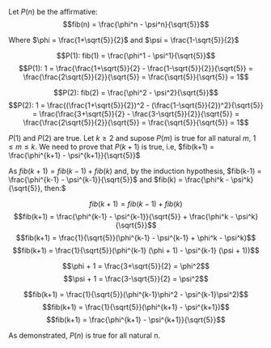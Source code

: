 Let $P(n)$ be the affirmative: $$fib(n) = \frac{\phi^n - \psi^n}{\sqrt{5}}$$

Where $\phi = \frac{1+\sqrt{5}}{2}$ and $\psi = \frac{1-\sqrt{5}}{2}$

$$P(1): fib(1) = \frac{\phi^1 - \psi^1}{\sqrt{5}}$$
$$P(1): 1 = \frac{\frac{1+\sqrt{5}}{2} - \frac{1-\sqrt{5}}{2}}{\sqrt{5}} = \frac{\frac{2\sqrt{5}}{2}}{\sqrt{5}} = \frac{\sqrt{5}}{\sqrt{5}} = 1$$

$$P(2): fib(2) = \frac{\phi^2 - \psi^2}{\sqrt{5}}$$
$$P(2): 1 = \frac{(\frac{1+\sqrt{5}}{2})^2 - (\frac{1-\sqrt{5}}{2})^2}{\sqrt{5}} = \frac{\frac{3+\sqrt{5}}{2} - \frac{3-\sqrt{5}}{2}}{\sqrt{5}} = \frac{\frac{2\sqrt{5}}{2}}{\sqrt{5}} = \frac{\sqrt{5}}{\sqrt{5}} = 1$$

$P(1)$ and $P(2)$ are true. Let $k \ge 2$ and supose $P(m)$ is true for all natural $m$, $1 \le m \le k$. We need to prove that $P(k+1)$ is true, i.e, $fib(k+1) = \frac{\phi^{k+1} - \psi^{k+1}}{\sqrt{5}}$

As $fib(k+1) = fib(k-1) + fib(k)$ and, by the induction hypothesis, $fib(k-1) = \frac{\phi^{k-1} - \psi^{k-1}}{\sqrt{5}}$ and $fib(k) = \frac{\phi^k - \psi^k}{\sqrt{5}}, then:$

$$fib(k+1) = fib(k-1) + fib(k)$$
$$fib(k+1) = \frac{\phi^{k-1} - \psi^{k-1}}{\sqrt{5}} + \frac{\phi^k - \psi^k}{\sqrt{5}}$$
$$fib(k+1) = \frac{1}{\sqrt{5}}(\phi^{k-1} - \psi^{k-1} + \phi^k - \psi^k)$$
$$fib(k+1) = \frac{1}{\sqrt{5}}(\phi^{k-1} (\phi + 1) - \psi^{k-1} (\psi + 1))$$

$$\phi + 1 = \frac{3+\sqrt{5}}{2} = \phi^2$$
$$\psi + 1 = \frac{3-\sqrt{5}}{2} = \psi^2$$

$$fib(k+1) = \frac{1}{\sqrt{5}}(\phi^{k-1}\phi^2 - \psi^{k-1}\psi^2)$$
$$fib(k+1) = \frac{1}{\sqrt{5}}(\phi^{k+1} - \psi^{k+1})$$
$$fib(k+1) = \frac{\phi^{k+1} - \psi^{k+1}}{\sqrt{5}}$$

As demonstrated, $P(n)$ is true for all natural n.
